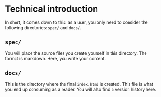 # Technical introduction

In short, it comes down to this: as a user, you only need to consider the following directories: `spec/` and `docs/`.

## `spec/`

You will place the source files you create yourself in this directory. The format is markdown. Here, you write your content.

## `docs/`

This is the directory where the final `index.html` is created. This file is what you end up consuming as a reader. You will also find a version history here.